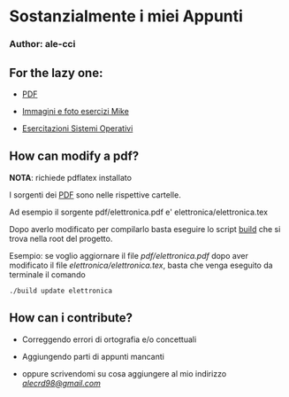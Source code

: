 # Sostanzialmente i miei Appunti
### Author: ale-cci

## For the lazy one:

* [PDF](https://github.com/ale-cci/Appunti/tree/master/pdf)

* [Immagini e foto esercizi Mike](https://github.com/ale-cci/Appunti/tree/master/img)

* [Esercitazioni Sistemi Operativi](https://github.com/ale-cci/Appunti/tree/master/ubungu)

## How can modify a pdf?

**NOTA**: richiede pdflatex installato

I sorgenti dei [PDF](https://github.com/ale-cci/Appunti/tree/master/pdf) sono nelle rispettive cartelle.

Ad esempio il sorgente pdf/elettronica.pdf e' elettronica/elettronica.tex

Dopo averlo modificato per compilarlo basta eseguire lo script [build](https://github.com/ale-cci/Appunti/blob/master/build) che si trova nella root del progetto.


Esempio: se voglio aggiornare il file *pdf/elettronica.pdf* dopo aver modificato il file *elettronica/elettronica.tex*, basta che venga eseguito da terminale il comando

```
./build update elettronica
```

## How can i contribute?

* Correggendo errori di ortografia e/o concettuali

* Aggiungendo parti di appunti mancanti

* oppure scrivendomi su cosa aggiungere al mio indirizzo *alecrd98@gmail.com*
